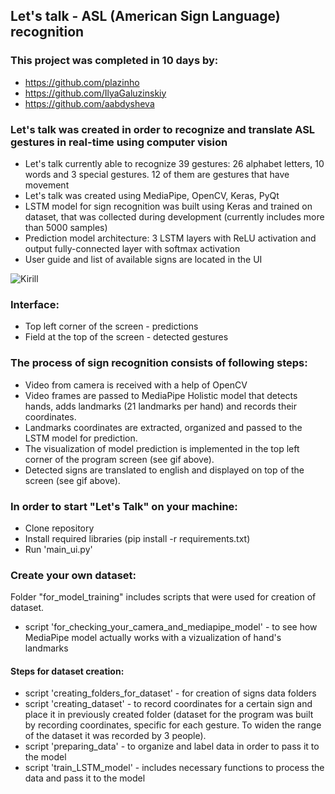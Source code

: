 ## Let's talk - ASL (American Sign Language) recognition
### This project was completed in 10 days by:
- https://github.com/plazinho
- https://github.com/IlyaGaluzinskiy
- https://github.com/aabdysheva

### Let's talk was created in order to recognize and translate ASL gestures in real-time using computer vision
- Let's talk currently able to recognize 39 gestures: 26 alphabet letters, 10 words and 3 special gestures. 12 of them are gestures that have movement
- Let's talk was created using MediaPipe, OpenCV, Keras, PyQt
- LSTM model for sign recognition was built using Keras and trained on dataset, that was collected during development (currently includes more than 5000 samples)
- Prediction model architecture: 3 LSTM layers with ReLU activation and output fully-connected layer with softmax activation
- User guide and list of available signs are located in the UI

![Kirill](https://user-images.githubusercontent.com/88561819/139092550-d1b2ef50-641f-467b-a74d-7a6550432974.gif)

### Interface:
- Top left corner of the screen - predictions
- Field at the top of the screen - detected gestures


### The process of sign recognition consists of following steps:
- Video from camera is received with a help of OpenCV
- Video frames are passed to MediaPipe Holistic model that detects hands, adds landmarks (21 landmarks per hand) and records their coordinates.
- Landmarks coordinates are extracted, organized and passed to the LSTM model for prediction.
- The visualization of model prediction is implemented in the top left corner of the program screen (see gif above). 
- Detected signs are translated to english and displayed on top of the screen (see gif above).

### In order to start "Let's Talk" on your machine:
- Clone repository
- Install required libraries (pip install -r requirements.txt)
- Run 'main_ui.py'

### Create your own dataset:
Folder "for_model_training" includes scripts that were used for creation of dataset.
- script 'for_checking_your_camera_and_mediapipe_model' - to see how MediaPipe model actually works with a vizualization of hand's landmarks

#### Steps for dataset creation:
- script 'creating_folders_for_dataset' - for creation of signs data folders
- script 'creating_dataset' - to record coordinates for a certain sign and place it in previously created folder (dataset for the program was built by recording coordinates, specific for each gesture. To widen the range of the dataset it was recorded by 3 people).
- script 'preparing_data' - to organize and label data in order to pass it to the model
- script 'train_LSTM_model' - includes necessary functions to process the data and pass it to the model
